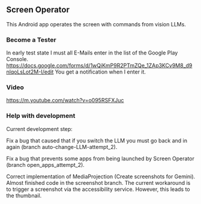 ## Screen Operator

This Android app operates the screen with commands from vision LLMs.

### Become a Tester
In early test state I must all E-Mails enter in the list of the Google Play Console. https://docs.google.com/forms/d/1wQiKmP9R2PTmZQe_1ZAp3KCv9M8_d9nlqoLsLot2M-I/edit You get a notification when I enter it.

### Video

https://m.youtube.com/watch?v=o095RSFXJuc

### Help with development

Current development step:

Fix a bug that caused that if you switch the LLM you must go back and in again (branch auto-change-LLM-attempt_2).

Fix a bug that prevents some apps from being launched by Screen Operator (branch open_apps_attempt_2).

Correct implementation of MediaProjection (Create screenshots for Gemini). Almost finished code in the screenshot branch. The current workaround is to trigger a screenshot via the accessibility service. However, this leads to the thumbnail.
